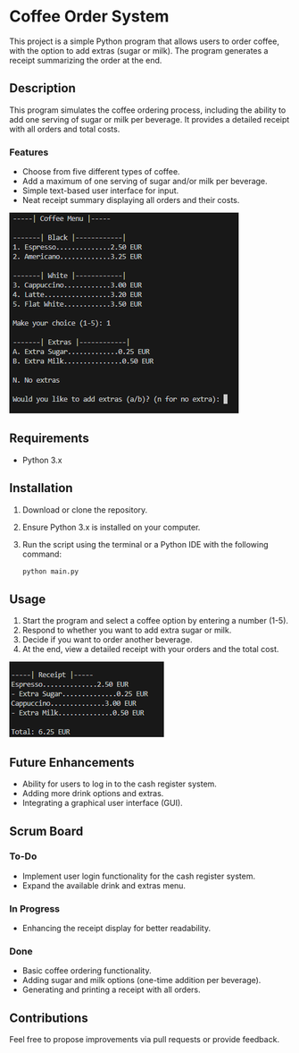 
# Coffee Order System

This project is a simple Python program that allows users to order coffee, with the option to add extras (sugar or milk). The program generates a receipt summarizing the order at the end.

## Description

This program simulates the coffee ordering process, including the ability to add one serving of sugar or milk per beverage. It provides a detailed receipt with all orders and total costs.

### Features

- Choose from five different types of coffee.
- Add a maximum of one serving of sugar and/or milk per beverage.
- Simple text-based user interface for input.
- Neat receipt summary displaying all orders and their costs.

![Program Screenshot](./img/foto1.png)

## Requirements

- Python 3.x

## Installation

1. Download or clone the repository.
2. Ensure Python 3.x is installed on your computer.
3. Run the script using the terminal or a Python IDE with the following command:

   ```bash
   python main.py
   ```

## Usage

1. Start the program and select a coffee option by entering a number (1-5).
2. Respond to whether you want to add extra sugar or milk.
3. Decide if you want to order another beverage.
4. At the end, view a detailed receipt with your orders and the total cost.

![Receipt Example](./img/foto2.png)

## Future Enhancements

- Ability for users to log in to the cash register system.
- Adding more drink options and extras.
- Integrating a graphical user interface (GUI).

## Scrum Board

### To-Do
- Implement user login functionality for the cash register system.
- Expand the available drink and extras menu.

### In Progress
- Enhancing the receipt display for better readability.

### Done
- Basic coffee ordering functionality.
- Adding sugar and milk options (one-time addition per beverage).
- Generating and printing a receipt with all orders.

## Contributions

Feel free to propose improvements via pull requests or provide feedback.
